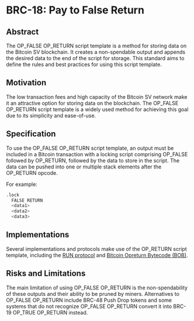 # BRC-18: Pay to False Return

## Abstract

The OP_FALSE OP_RETURN script template is a method for storing data on the Bitcoin SV blockchain. It creates a non-spendable output and appends the desired data to the end of the script for storage. This standard aims to define the rules and best practices for using this script template.

## Motivation

The low transaction fees and high capacity of the Bitcoin SV network make it an attractive option for storing data on the blockchain. The OP_FALSE OP_RETURN script template is a widely used method for achieving this goal due to its simplicity and ease-of-use.

## Specification

To use the OP_FALSE OP_RETURN script template, an output must be included in a Bitcoin transaction with a locking script comprising OP_FALSE followed by OP_RETURN, followed by the data to store in the script. The data can be pushed into one or multiple stack elements after the OP_RETURN opcode.

For example:

```s
.lock
  FALSE RETURN
  <data1>
  <data2>
  <data3>
```

## Implementations

Several implementations and protocols make use of the OP_RETURN script template, including the [RUN protocol](https://run.network/docs/#introduction) and [Bitcoin Opreturn Bytecode (BOB)](https://medium.com/@_unwriter/hello-bob-94701d278afb).

## Risks and Limitations

The main limitation of using OP_FALSE OP_RETURN is the non-spendability of these outputs and their ability to be pruned by miners. Alternatives to OP_FALSE OP_RETURN include BRC-48 Push Drop tokens and some systems that do not recognize OP_FALSE OP_RETURN convert it into BRC-19 OP_TRUE OP_RETURN instead.
